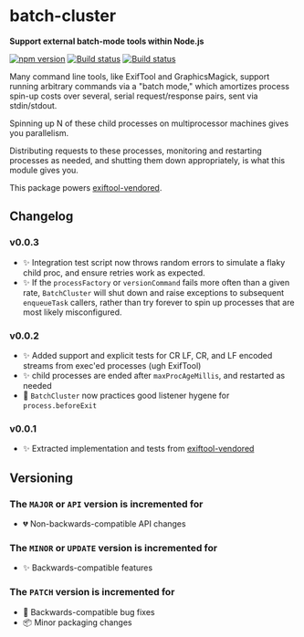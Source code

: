 # batch-cluster

**Support external batch-mode tools within Node.js**

[![npm version](https://badge.fury.io/js/batch-cluster.svg)](https://badge.fury.io/js/batch-cluster)
[![Build status](https://travis-ci.org/mceachen/batch-cluster.js.svg?branch=master)](https://travis-ci.org/mceachen/batch-cluster.js)
[![Build status](https://ci.appveyor.com/api/projects/status/4564x6lvc8s6a55l/branch/master?svg=true)](https://ci.appveyor.com/project/mceachen/batch-cluster-js/branch/master)

Many command line tools, like ExifTool and GraphicsMagick, support running
arbitrary commands via a "batch mode," which amortizes process spin-up
costs over several, serial request/response pairs, sent via stdin/stdout.

Spinning up N of these child processes on multiprocessor machines gives you
parallelism.

Distributing requests to these processes, monitoring and restarting processes as
needed, and shutting them down appropriately, is what this module gives you.

This package powers
[exiftool-vendored](https://github.com/mceachen/exiftool-vendored.js).

## Changelog

### v0.0.3

* ✨ Integration test script now throws random errors to simulate a flaky child
  proc, and ensure retries work as expected.
* ✨ If the `processFactory` or `versionCommand` fails more often than a given
  rate, `BatchCluster` will shut down and raise exceptions to subsequent
  `enqueueTask` callers, rather than try forever to spin up processes that are
  most likely misconfigured.

### v0.0.2

* ✨ Added support and explicit tests for CR LF, CR, and LF encoded streams from
  exec'ed processes (ugh ExifTool)
* ✨ child processes are ended after `maxProcAgeMillis`, and restarted as needed
* 🐞 `BatchCluster` now practices good listener hygene for `process.beforeExit`

### v0.0.1

* ✨ Extracted implementation and tests from
  [exiftool-vendored](https://github.com/mceachen/exiftool-vendored.js)

## Versioning

### The `MAJOR` or `API` version is incremented for

* 💔 Non-backwards-compatible API changes

### The `MINOR` or `UPDATE` version is incremented for

* ✨ Backwards-compatible features

### The `PATCH` version is incremented for

* 🐞 Backwards-compatible bug fixes
* 📦 Minor packaging changes
